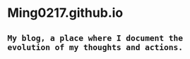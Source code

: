 # Ming0217.github.io
  
## `My blog, a place where I document the evolution of my thoughts and actions.`
    

